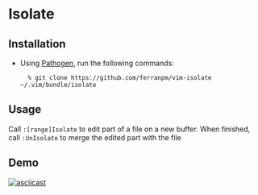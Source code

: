 # Isolate

## Installation

* Using [Pathogen](https://github.com/tpope/vim-pathogen), run the following commands:

        % git clone https://github.com/ferranpm/vim-isolate ~/.vim/bundle/isolate

## Usage

Call `:[range]Isolate` to edit part of a file on a new buffer. When finished,
call `:UnIsolate` to merge the edited part with the file

## Demo

[![asciicast](https://asciinema.org/a/18400.png)](https://asciinema.org/a/18400)
